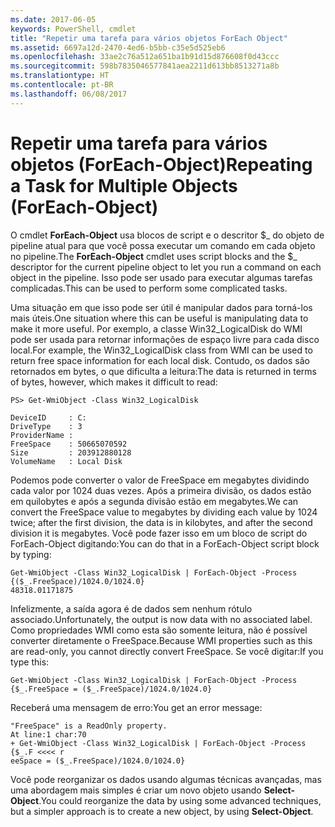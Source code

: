 ```yaml
---
ms.date: 2017-06-05
keywords: PowerShell, cmdlet
title: "Repetir uma tarefa para vários objetos ForEach Object"
ms.assetid: 6697a12d-2470-4ed6-b5bb-c35e5d525eb6
ms.openlocfilehash: 33ae2c76a512a651ba1b91d15d876608f0d43ccc
ms.sourcegitcommit: 598b7835046577841aea2211d613bb8513271a8b
ms.translationtype: HT
ms.contentlocale: pt-BR
ms.lasthandoff: 06/08/2017
---
```

# <a name="repeating-a-task-for-multiple-objects-foreach-object"></a><span data-ttu-id="950c6-103">Repetir uma tarefa para vários objetos (ForEach-Object)</span><span class="sxs-lookup"><span data-stu-id="950c6-103">Repeating a Task for Multiple Objects (ForEach-Object)</span></span>
<span data-ttu-id="950c6-104">O cmdlet **ForEach-Object** usa blocos de script e o descritor $_ do objeto de pipeline atual para que você possa executar um comando em cada objeto no pipeline.</span><span class="sxs-lookup"><span data-stu-id="950c6-104">The **ForEach-Object** cmdlet uses script blocks and the $_ descriptor for the current pipeline object to let you run a command on each object in the pipeline.</span></span> <span data-ttu-id="950c6-105">Isso pode ser usado para executar algumas tarefas complicadas.</span><span class="sxs-lookup"><span data-stu-id="950c6-105">This can be used to perform some complicated tasks.</span></span>

<span data-ttu-id="950c6-106">Uma situação em que isso pode ser útil é manipular dados para torná-los mais úteis.</span><span class="sxs-lookup"><span data-stu-id="950c6-106">One situation where this can be useful is manipulating data to make it more useful.</span></span> <span data-ttu-id="950c6-107">Por exemplo, a classe Win32_LogicalDisk do WMI pode ser usada para retornar informações de espaço livre para cada disco local.</span><span class="sxs-lookup"><span data-stu-id="950c6-107">For example, the Win32_LogicalDisk class from WMI can be used to return free space information for each local disk.</span></span> <span data-ttu-id="950c6-108">Contudo, os dados são retornados em bytes, o que dificulta a leitura:</span><span class="sxs-lookup"><span data-stu-id="950c6-108">The data is returned in terms of bytes, however, which makes it difficult to read:</span></span>

```
PS> Get-WmiObject -Class Win32_LogicalDisk

DeviceID     : C:
DriveType    : 3
ProviderName :
FreeSpace    : 50665070592
Size         : 203912880128
VolumeName   : Local Disk
```

<span data-ttu-id="950c6-109">Podemos pode converter o valor de FreeSpace em megabytes dividindo cada valor por 1024 duas vezes. Após a primeira divisão, os dados estão em quilobytes e após a segunda divisão estão em megabytes.</span><span class="sxs-lookup"><span data-stu-id="950c6-109">We can convert the FreeSpace value to megabytes by dividing each value by 1024 twice; after the first division, the data is in kilobytes, and after the second division it is megabytes.</span></span> <span data-ttu-id="950c6-110">Você pode fazer isso em um bloco de script do ForEach-Object digitando:</span><span class="sxs-lookup"><span data-stu-id="950c6-110">You can do that in a ForEach-Object script block by typing:</span></span>

```
Get-WmiObject -Class Win32_LogicalDisk | ForEach-Object -Process {($_.FreeSpace)/1024.0/1024.0}
48318.01171875
```

<span data-ttu-id="950c6-111">Infelizmente, a saída agora é de dados sem nenhum rótulo associado.</span><span class="sxs-lookup"><span data-stu-id="950c6-111">Unfortunately, the output is now data with no associated label.</span></span> <span data-ttu-id="950c6-112">Como propriedades WMI como esta são somente leitura, não é possível converter diretamente o FreeSpace.</span><span class="sxs-lookup"><span data-stu-id="950c6-112">Because WMI properties such as this are read-only, you cannot directly convert FreeSpace.</span></span> <span data-ttu-id="950c6-113">Se você digitar:</span><span class="sxs-lookup"><span data-stu-id="950c6-113">If you type this:</span></span>

```
Get-WmiObject -Class Win32_LogicalDisk | ForEach-Object -Process {$_.FreeSpace = ($_.FreeSpace)/1024.0/1024.0}
```

<span data-ttu-id="950c6-114">Receberá uma mensagem de erro:</span><span class="sxs-lookup"><span data-stu-id="950c6-114">You get an error message:</span></span>

```
"FreeSpace" is a ReadOnly property.
At line:1 char:70
+ Get-WmiObject -Class Win32_LogicalDisk | ForEach-Object -Process {$_.F <<<< r
eeSpace = ($_.FreeSpace)/1024.0/1024.0}
```

<span data-ttu-id="950c6-115">Você pode reorganizar os dados usando algumas técnicas avançadas, mas uma abordagem mais simples é criar um novo objeto usando **Select-Object**.</span><span class="sxs-lookup"><span data-stu-id="950c6-115">You could reorganize the data by using some advanced techniques, but a simpler approach is to create a new object, by using **Select-Object**.</span></span>

